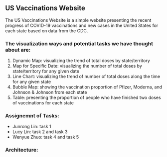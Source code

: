 ## **US Vaccinations Website**
The US Vaccinations Website is a simple website presenting the recent progress of COVID-19 vaccinations and new cases in the United States for each state based on data from the CDC.  

### **The visualization ways and potential tasks we have thought about are:**  
1. Dynamic Map: visualizing the trend of total doses by state/territory
2. Map for Specific Date: visualizing the number of total doses by state/territory for any given date
3. Line Chart: visualizing the trend of number of total doses along the time for any given state
4. Bubble Map: showing the vaccination proportion of Pfizer, Moderna, and Johnson & Johnson from each state
5. Table: presenting the proportion of people who have finished two doses of vaccinations for each state

### **Assignemnt of Tasks:**
* Junrong Lin: task 1  
* Lucy Lin: task 2 and task 3  
* Wenyue Zhuo: task 4 and task 5  

### Architecture:
